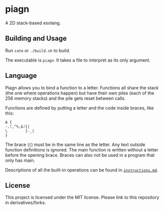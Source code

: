 # piagn
A 2D stack-based esolang.

## Building and Usage
Run `cate` or `./build.sh` to build.

The executable is `piagn`. It takes a file to interpret as its only argument.

## Language
Piagn allows you to bind a function to a letter. Functions all share the stack (the one where operations happen) but have their own piles (each of the 256 memory stacks) and the pile gets reset between calls.

Functions are defined by putting a letter and the code inside braces, like this:
```
A {
-.!,^%,&![|
\        [-_|
}
```
The brace (`{`) must be in the same line as the letter. Any text outside function definitions is ignored. The main function is written without a letter before the opening brace. Braces can also not be used in a program that only has main.

Descriptions of all the built-in operations can be found in [`instructions.md`](instructions.md).


## License
This project is licensed under the MIT license. Please link to this repository in derivatives/forks.